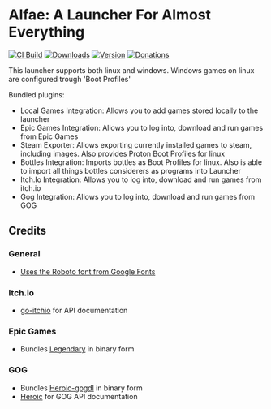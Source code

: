 # Alfae: A Launcher For Almost Everything

[![CI Build](https://github.com/suchmememanyskill/Alfae/actions/workflows/build.yml/badge.svg)](https://github.com/suchmememanyskill/Alfae/actions)
[![Downloads](https://img.shields.io/github/downloads/suchmememanyskill/Alfae/total)](https://github.com/suchmememanyskill/Alfae/releases)
[![Version](https://img.shields.io/github/v/release/suchmememanyskill/Alfae)](https://github.com/suchmememanyskill/Alfae/releases)
[![Donations](https://img.shields.io/badge/Support%20on-Ko--Fi-red)](https://ko-fi.com/suchmememanyskill)

This launcher supports both linux and windows. Windows games on linux are configured trough 'Boot Profiles'

Bundled plugins:
- Local Games Integration: Allows you to add games stored locally to the launcher
- Epic Games Integration: Allows you to log into, download and run games from Epic Games
- Steam Exporter: Allows exporting currently installed games to steam, including images. Also provides Proton Boot Profiles for linux
- Bottles Integration: Imports bottles as Boot Profiles for linux. Also is able to import all things bottles considerers as programs into Launcher
- Itch.Io Integration: Allows you to log into, download and run games from itch.io
- Gog Integration: Allows you to log into, download and run games from GOG

## Credits
### General
- [Uses the Roboto font from Google Fonts](https://fonts.google.com/specimen/Roboto)

### Itch.io
- [go-itchio](https://github.com/itchio/go-itchio) for API documentation

### Epic Games
- Bundles [Legendary](https://github.com/derrod/legendary) in binary form

### GOG
- Bundles [Heroic-gogdl](https://github.com/Heroic-Games-Launcher/heroic-gogdl) in binary form
- [Heroic](https://github.com/Heroic-Games-Launcher/HeroicGamesLauncher) for GOG API documentation 
